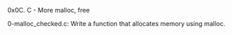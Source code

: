 0x0C. C - More malloc, free



0-malloc_checked.c: Write a function that allocates memory using malloc.
